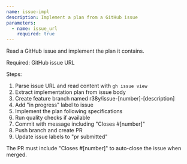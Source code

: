 ```yaml
---
name: issue-impl
description: Implement a plan from a GitHub issue
parameters:
  - name: issue_url
    required: true
---
```


Read a GitHub issue and implement the plan it contains.

Required: GitHub issue URL

Steps:
1. Parse issue URL and read content with `gh issue view`
2. Extract implementation plan from issue body
3. Create feature branch named r38y/issue-[number]-[description]
4. Add "in progress" label to issue
5. Implement the plan following specifications
6. Run quality checks if available
7. Commit with message including "Closes #[number]"
8. Push branch and create PR
9. Update issue labels to "pr submitted"

The PR must include "Closes #[number]" to auto-close the issue when merged.